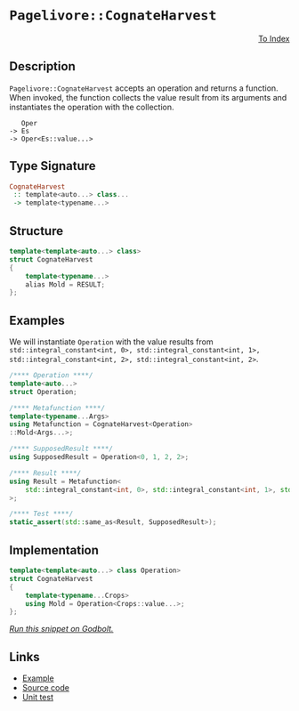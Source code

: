 <!-- Copyright 2024 Feng Mofan
SPDX-License-Identifier: Apache-2.0 -->

# `Pagelivore::CognateHarvest`

<p style='text-align: right;'><a href="../../../facilities/metafunctions.md#pagelivore-cognate-harvest">To Index</a></p>

## Description

`Pagelivore::CognateHarvest` accepts an operation and returns a function.
When invoked, the function collects the value result from its arguments and instantiates the operation with the collection.

<pre><code>   Oper
-> Es
-> Oper&lt;Es::value...&gt;</code></pre>

## Type Signature

```Haskell
CognateHarvest
 :: template<auto...> class...
 -> template<typename...>
```

## Structure

```C++
template<template<auto...> class>
struct CognateHarvest
{
    template<typename...>
    alias Mold = RESULT;
};
```

## Examples

We will instantiate `Operation` with the value results from `std::integral_constant<int, 0>, std::integral_constant<int, 1>, std::integral_constant<int, 2>, std::integral_constant<int, 2>`.

```C++
/**** Operation ****/
template<auto...>
struct Operation;

/**** Metafunction ****/
template<typename...Args>
using Metafunction = CognateHarvest<Operation>
::Mold<Args...>;

/**** SupposedResult ****/
using SupposedResult = Operation<0, 1, 2, 2>;

/**** Result ****/
using Result = Metafunction<
    std::integral_constant<int, 0>, std::integral_constant<int, 1>, std::integral_constant<int, 2>, std::integral_constant<int, 2>
>;

/**** Test ****/
static_assert(std::same_as<Result, SupposedResult>);
```

## Implementation

```C++
template<template<auto...> class Operation>
struct CognateHarvest
{ 
    template<typename...Crops>
    using Mold = Operation<Crops::value...>; 
};
```

[*Run this snippet on Godbolt.*](https://godbolt.org/#z:OYLghAFBqd5QCxAYwPYBMCmBRdBLAF1QCcAaPECAMzwBtMA7AQwFtMQByARg9KtQYEAysib0QXACx8BBAKoBnTAAUAHpwAMvAFYTStJg1DIApACYAQuYukl9ZATwDKjdAGFUtAK4sGIAKwAzKSuADJ4DJgAcj4ARpjEIIEAbKQADqgKhE4MHt6%2BAcEZWY4C4ZExLPGJKbaY9qUMQgRMxAR5Pn5BdQ05za0E5dFxCUmpCi1tHQXdEwNDldVjAJS2qF7EyOwcAPQAVAeHR8cnhzsmGgCC%2B4cA1ACSLGn0bIJMjbdH51c3p3%2Bn30uF0uBEwTwMoJMgTcoPB70wULcTC8RAAdOiodhbsgDAoFLcAPJpBLvHKY4ETYheBy3DzAZiggASrQAbpgJsCTAB2Cy3YG3AW3WHPeGIggAT2JzDY6NRbmIqDSCnJV0Fty8WSMtwAsp50HzAgARQnE4ikgSI%2BWKhQgEAssReTCy8mBXmcrmGqFWK7A37/Y6Av23bCqVjPTCfM6%2B/0Azk%2BsyBCI4rxYA1uNAMLZpAjKwLYOPXI4mkkfL7A4UQhHQ5FojF5ikEKk0oklsmugtB7WYFpULyZ0tRq4V0XQiVS1hO9GXYjAXP5q4aiLAHXdpi9/s5A3GukMzDM4hsjnQltmxoqy623W0dCI6ez5319s%2Bn5FoReNLFTDoABK7K8tAISMDkBRctTfD9Mi/X8FH/QCoWNE9zQYRENFIW4uDQsxMJdb0gRfO5oNgoC9hAzVl0IgCtxXHs%2BwcNs3H5QUJnQW0IlBYAzVoAB9DM5kERE2LQjRMTQ5jWMETAOLEHiBD4ggBMENCuBE24xJANjJM4mSGDkhSCGwvNRIIFj1IkqTuN4lp%2BOhQTbjMc8cI7IsABV2UAssrjmRxkC4pg8QSAgIDUhQJ183M3Ao/TbnAz8fz/ADMWWL0OFWWhOH8Xg/A4LRSFQTgGMsaxVPWTYI3MQIeFIAhNBS1YAGsAkkVENAADjMMwAE4Oq4fxWparguS5aQ0o4SReBYCQNFQrKcryjheBtVDquylLSDgWAYEQEB1gINIUXISg0CeOgEiiCdOFUFrkgAWmSSRbmAZBkHQpqzF4L9CBIPAWIw/hBBEMR2CkGRBEUFR1BW0hdAwgB3M00k4HhUvSzKatyzgCRRPbANQKhbkum67oep6XtRMxbggDxjvoYg%2BQTLhll4ZatFWCAkCOtITrICgIA5rmQGAKQsJoACEhtCBYjR2IIlacVEd4aXmGIcUCVibRMAceXSCO14CAJBhaDlyGsFiLxgCRWhaBtbheCwFhDGAcRjbwYgNccQ80cwVQNZRbZKo0kactoPBYjNZWPCwNHGzwCabdINliFiSDDTBB3g6MGrVioAxZwANTwTAYZbLLKr%2B4RRHEYGy7BtQ0eh/QHZQaxrH0EObUgVZFUaa3ruY%2BDTEKywzFmhPiG%2B9l4FWOw3ZyFwGHcTxOj0MIImGKpRgw4psgEaY/E3zJt4YBYRkSDDp7ogR%2BimReCjP%2BoZ8vyZBlXxYN9sJ/d70OY2mP9fT6nkqWwJDIw4BlUgM1eBzXxldW691HrPSkGTCmuBPq03KgzJmmdVgIEwEwLAiQID1RAJIQIqIOqBCGhoSQZhJDJCmv4ZIHV9CcDGqQCaFVUTJC4MkFqHV%2BrJH8JIHq5DUgQPRvNWwIAlqZzWptNm20sb7R5nzGmZ02CcFaCwFkXJrpMGxAYLUXAOqoi4M1d6%2BAiBjx%2BiDcugMJDSGrkoWukNdBYThkwBGNsQFgLEXNTGu0US3FxtAwm90cQO3QsY0xGgKZU05jTOmgQzCMyqjI%2BRKiEgHV5qgamoxwlGCMVwVCItQTEHFpLSGitZZayqcrVW6tNZxx1owPWBsjY5RNmbC2VstZ2zTtsDpLsZ4e0hl7H2oItYBzRsHUOssI4DKZmPWOlUE5JyUCne2Rh06gBWlnHOCh86F2LlrMuANK4ONkDXCGOVXENwzgPKwlhW6xHboQ3K2Ycg9z7kaB51hh6QNHuPV5U974Xz8BAVwn8MIrwqCfPQW9GhQvSAfRov8lh316I/AYSLz6NCvs/WFf8v4fxvnvd%2B8wX5woZmsDYQDqUjR8WjKBBNYH6IiUYkxzVkEWJIIkjBqTdnYNwfgygIDWHsOMVQrk/gOqDUCNQ2hQjwFMs4AtKRAqWayPgPIna2MskZOIGo7YmiiYsAUCyZ6LIOWVgmOY1B309CnIrkDC5oMnHXJ0EkUg7jPFI2YaA1GkM/GKJxnjVQprzWWutfCCYsScnxISIkwIKTmarXSfGrm%2BqM00ztMgD8XErUdS4jaggXFw0OLoKU8pUsZbKxqbWlWas3Za2aYIfWhs0adPNmIHpcc%2BlbIWaQfArs6IjJymM5AvtJkSUDrwGZYdxTzKjksrWqzk6py2UuGR2cmB5wLkXKUJzZBnJdTYq5dcvUGOMM3J5MzgXvO7pwHYYlflDxHgkKxE8O49AfuCyFpLl7zzRW/BFOQkWgbKJSolGLf34pxaCvFT9gOn3JdffIZLv4ErXuigBtKgbeMDbNTg%2BMI0WtuIW1EJbuWoL5SmrBpAcF4NGG8ka4qQCdVRIEQI/hepCKmlxrkPDlVBtVZI6RgrSANUkP4MhA0uRTRapIbqXA2pmFSCNQIhHIGidTcsEBb1hNEYkbp1YCcsjOEkEAA%3D%3D)

## Links

- [Example](../../../code/facilities/metafunctions/pagelivore/cognate_harvest/implementation.hpp)
- [Source code](../../../../conceptrodon/pagelivore/cognate_harvest.hpp)
- [Unit test](../../../../tests/unit/metafunctions/pagelivore/cognate_harvest.test.hpp)
